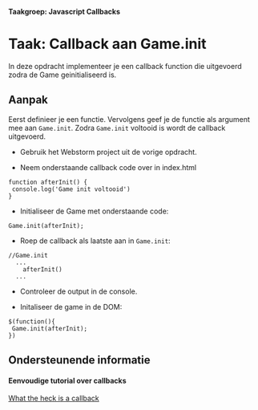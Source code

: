 **Taakgroep: Javascript Callbacks**

# Taak: Callback aan Game.init

In deze opdracht implementeer je een callback function die uitgevoerd zodra de Game geinitialiseerd is.

## Aanpak

Eerst definieer je een functie. Vervolgens geef je de functie als argument mee aan `Game.init`. Zodra `Game.init` voltooid is wordt de callback uitgevoerd.

-   Gebruik het Webstorm project uit de vorige opdracht.
    
-   Neem onderstaande callback code over in index.html
    

```
function afterInit() {
 console.log('Game init voltooid')
}
```

-   Initialiseer de Game met onderstaande code:

```
Game.init(afterInit);
```

-   Roep de callback als laatste aan in `Game.init`:

```
//Game.init
  ...
    afterInit()
  ...
```

-   Controleer de output in de console.
    
-   Initaliseer de game in de DOM:
    

```
$(function(){
 Game.init(afterInit);
})
```

## Ondersteunende informatie

#### Eenvoudige tutorial over callbacks

[What the heck is a callback](https://codeburst.io/javascript-what-the-heck-is-a-callback-aba4da2deced)